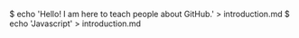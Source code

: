 $ echo 'Hello! I am here to teach people about GitHub.' > introduction.md
$ echo 'Javascript' > introduction.md
